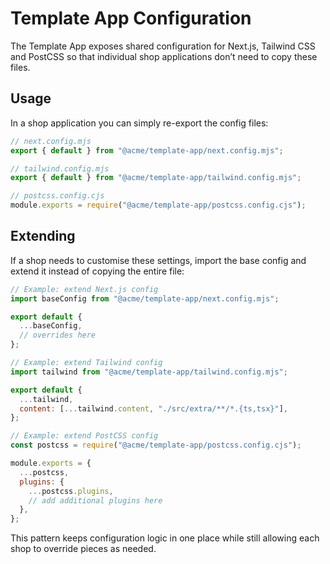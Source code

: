 # Template App Configuration

The Template App exposes shared configuration for Next.js, Tailwind CSS and
PostCSS so that individual shop applications don’t need to copy these files.

## Usage

In a shop application you can simply re-export the config files:

```js
// next.config.mjs
export { default } from "@acme/template-app/next.config.mjs";

// tailwind.config.mjs
export { default } from "@acme/template-app/tailwind.config.mjs";

// postcss.config.cjs
module.exports = require("@acme/template-app/postcss.config.cjs");
```

## Extending

If a shop needs to customise these settings, import the base config and extend
it instead of copying the entire file:

```js
// Example: extend Next.js config
import baseConfig from "@acme/template-app/next.config.mjs";

export default {
  ...baseConfig,
  // overrides here
};

// Example: extend Tailwind config
import tailwind from "@acme/template-app/tailwind.config.mjs";

export default {
  ...tailwind,
  content: [...tailwind.content, "./src/extra/**/*.{ts,tsx}"],
};

// Example: extend PostCSS config
const postcss = require("@acme/template-app/postcss.config.cjs");

module.exports = {
  ...postcss,
  plugins: {
    ...postcss.plugins,
    // add additional plugins here
  },
};
```

This pattern keeps configuration logic in one place while still allowing each
shop to override pieces as needed.

